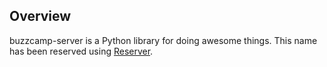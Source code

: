 
## Overview
buzzcamp-server is a Python library for doing awesome things.
This name has been reserved using [Reserver](https://github.com/openscilab/reserver).
